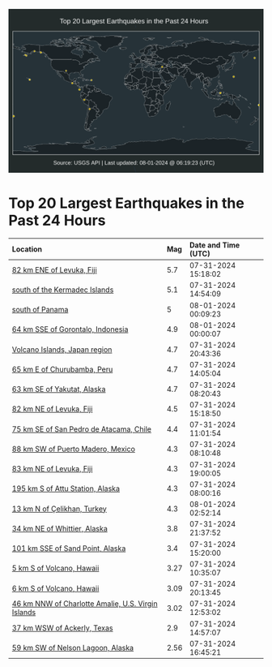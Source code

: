 ![Map](./map.png)

# Top 20 Largest Earthquakes in the Past 24 Hours

| Location | Mag | Date and Time (UTC) |
|:---|:---|:---|
| [82 km ENE of Levuka, Fiji](https://earthquake.usgs.gov/earthquakes/eventpage/us6000nh4g) | 5.7 | 07-31-2024 15:18:02 |
| [south of the Kermadec Islands](https://earthquake.usgs.gov/earthquakes/eventpage/us6000nh47) | 5.1 | 07-31-2024 14:54:09 |
| [south of Panama](https://earthquake.usgs.gov/earthquakes/eventpage/us6000nh8m) | 5 | 08-01-2024 00:09:23 |
| [64 km SSE of Gorontalo, Indonesia](https://earthquake.usgs.gov/earthquakes/eventpage/us6000nh8l) | 4.9 | 08-01-2024 00:00:07 |
| [Volcano Islands, Japan region](https://earthquake.usgs.gov/earthquakes/eventpage/us6000nh7r) | 4.7 | 07-31-2024 20:43:36 |
| [65 km E of Churubamba, Peru](https://earthquake.usgs.gov/earthquakes/eventpage/us6000nh40) | 4.7 | 07-31-2024 14:05:04 |
| [63 km SE of Yakutat, Alaska](https://earthquake.usgs.gov/earthquakes/eventpage/ak0249secrkx) | 4.7 | 07-31-2024 08:20:43 |
| [82 km NE of Levuka, Fiji](https://earthquake.usgs.gov/earthquakes/eventpage/us6000nh4k) | 4.5 | 07-31-2024 15:18:50 |
| [75 km SE of San Pedro de Atacama, Chile](https://earthquake.usgs.gov/earthquakes/eventpage/us6000nh35) | 4.4 | 07-31-2024 11:01:54 |
| [88 km SW of Puerto Madero, Mexico](https://earthquake.usgs.gov/earthquakes/eventpage/us6000nh2h) | 4.3 | 07-31-2024 08:10:48 |
| [83 km NE of Levuka, Fiji](https://earthquake.usgs.gov/earthquakes/eventpage/us6000nh6s) | 4.3 | 07-31-2024 19:00:05 |
| [195 km S of Attu Station, Alaska](https://earthquake.usgs.gov/earthquakes/eventpage/us6000nh2g) | 4.3 | 07-31-2024 08:00:16 |
| [13 km N of Çelikhan, Turkey](https://earthquake.usgs.gov/earthquakes/eventpage/us6000nh9q) | 4.3 | 08-01-2024 02:52:14 |
| [34 km NE of Whittier, Alaska](https://earthquake.usgs.gov/earthquakes/eventpage/ak0249sm72cx) | 3.8 | 07-31-2024 21:37:52 |
| [101 km SSE of Sand Point, Alaska](https://earthquake.usgs.gov/earthquakes/eventpage/ak0249siipwe) | 3.4 | 07-31-2024 15:20:00 |
| [5 km S of Volcano, Hawaii](https://earthquake.usgs.gov/earthquakes/eventpage/hv74376191) | 3.27 | 07-31-2024 10:35:07 |
| [6 km S of Volcano, Hawaii](https://earthquake.usgs.gov/earthquakes/eventpage/hv74377056) | 3.09 | 07-31-2024 20:13:45 |
| [46 km NNW of Charlotte Amalie, U.S. Virgin Islands](https://earthquake.usgs.gov/earthquakes/eventpage/pr71456653) | 3.02 | 07-31-2024 12:53:02 |
| [37 km WSW of Ackerly, Texas](https://earthquake.usgs.gov/earthquakes/eventpage/tx2024oymg) | 2.9 | 07-31-2024 14:57:07 |
| [59 km SW of Nelson Lagoon, Alaska](https://earthquake.usgs.gov/earthquakes/eventpage/av93216976) | 2.56 | 07-31-2024 16:45:21 |
